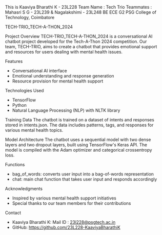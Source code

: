 This is Kaaviya Bharathi K - 23L228
Team Name : Tech Trio
Teammates : Mahasri S G - 23L239 & Nagalakshimi - 23L248
BE ECE G2
PSG College of Technology, Coimbatore

TECH-TRIO_TECH-A-THON_2024

Project Overview
TECH-TRIO_TECH-A-THON_2024 is a conversational AI chatbot project developed for the Tech-A-Thon 2024 competition. Our team, TECH-TRIO, aims to create a chatbot that provides emotional support and resources for users dealing with mental health issues.

Features
- Conversational AI interface
- Emotional understanding and response generation
- Resource provision for mental health support

Technologies Used
- TensorFlow
- Python
- Natural Language Processing (NLP) with NLTK library
  
Training Data
The chatbot is trained on a dataset of intents and responses stored in intents.json. The data includes patterns, tags, and responses for various mental health topics.

Model Architecture
The chatbot uses a sequential model with two dense layers and two dropout layers, built using TensorFlow's Keras API. The model is compiled with the Adam optimizer and categorical crossentropy loss.

Functions

- bag_of_words: converts user input into a bag-of-words representation
- chat: main chat function that takes user input and responds accordingly

Acknowledgments
- Inspired by various mental health support initiatives
- Special thanks to our team members for their contributions

Contact
- Kaaviya Bharathi K: Mail ID : 23l228@psgtech.ac.in
- GitHub: https://github.com/23L228-KaaviyaBharathiK
